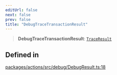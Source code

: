 ```yaml
---
editUrl: false
next: false
prev: false
title: "DebugTraceTransactionResult"
---
```


> **DebugTraceTransactionResult**: [`TraceResult`](/reference/tevm/actions/type-aliases/traceresult/)

## Defined in

[packages/actions/src/debug/DebugResult.ts:18](https://github.com/evmts/tevm-monorepo/blob/main/packages/actions/src/debug/DebugResult.ts#L18)
